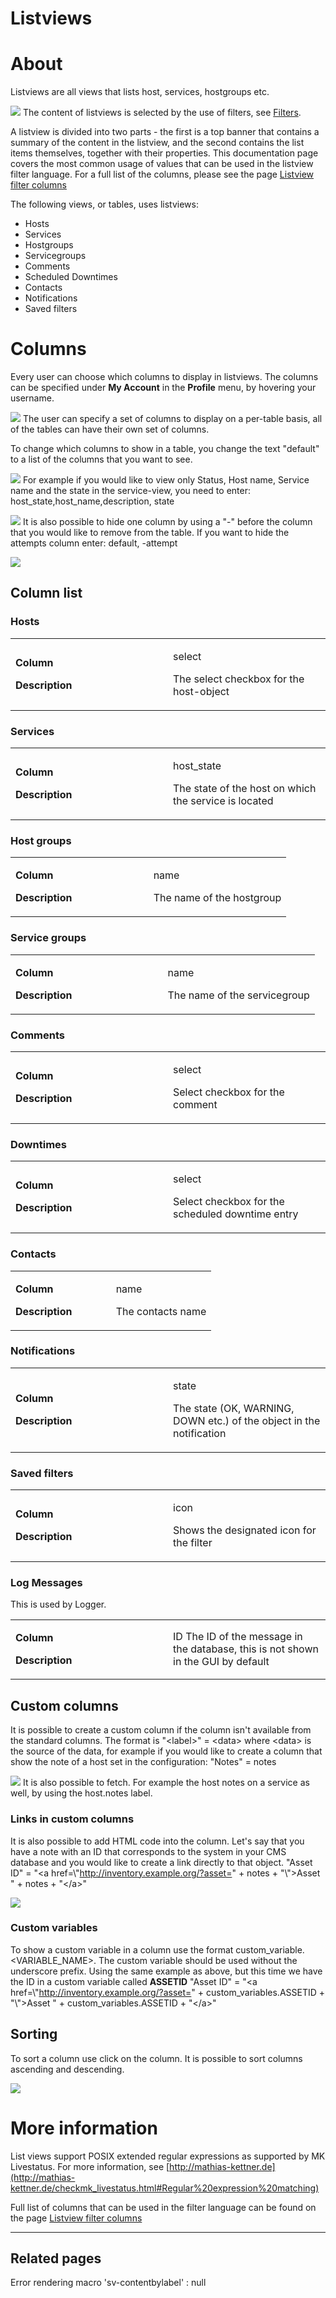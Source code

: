 # Listviews

# About

Listviews are all views that lists host, services, hostgroups etc.

![](attachments/16482333/19235821.png)
The content of listviews is selected by the use of filters, see [Filters](Filters).

A listview is divided into two parts - the first is a top banner that contains a summary of the content in the listview, and the second contains the list items themselves, together with their properties. This documentation page covers the most common usage of values that can be used in the listview filter language. For a full list of the columns, please see the page [Listview filter columns](https://kb.op5.com/display/GUI/Listview+filter+columns)

The following views, or tables, uses listviews:

- Hosts
- Services
- Hostgroups
- Servicegroups
- Comments
- Scheduled Downtimes
- Contacts
- Notifications
- Saved filters

# Columns

Every user can choose which columns to display in listviews. The columns can be specified under **My Account** in the **Profile** menu, by hovering your username.

![](attachments/16482333/19235828.png)
The user can specify a set of columns to display on a per-table basis, all of the tables can have their own set of columns.

To change which columns to show in a table, you change the text "default" to a list of the columns that you want to see.

![](attachments/16482333/19235822.png)
 For example if you would like to view only Status, Host name, Service name and the state in the service-view, you need to enter:
 host\_state,host\_name,description, state

![](attachments/16482333/19235823.png)
 It is also possible to hide one column by using a "-" before the column that you would like to remove from the table. If you want to hide the attempts column enter:
 default, -attempt

![](attachments/16482333/19235824.png)

## Column list

### Hosts

<table>
<colgroup>
<col width="50%" />
<col width="50%" />
</colgroup>
<tbody>
<tr class="odd">
<td align="left"><p><strong>Column</strong></p>
<p><strong>Description</strong></p></td>
<td align="left"><p>select</p>
<p>The select checkbox for the host-object</p></td>
</tr>
</tbody>
</table>

### Services

<table>
<colgroup>
<col width="50%" />
<col width="50%" />
</colgroup>
<tbody>
<tr class="odd">
<td align="left"><p><strong>Column</strong></p>
<p><strong>Description</strong></p></td>
<td align="left"><p>host_state</p>
<p>The state of the host on which the service is located</p></td>
</tr>
</tbody>
</table>

### Host groups

<table>
<colgroup>
<col width="50%" />
<col width="50%" />
</colgroup>
<tbody>
<tr class="odd">
<td align="left"><p><strong>Column</strong></p>
<p><strong>Description</strong></p></td>
<td align="left"><p>name</p>
<p>The name of the hostgroup</p></td>
</tr>
</tbody>
</table>

### Service groups

<table>
<colgroup>
<col width="50%" />
<col width="50%" />
</colgroup>
<tbody>
<tr class="odd">
<td align="left"><p><strong>Column</strong></p>
<p><strong>Description</strong></p></td>
<td align="left"><p>name</p>
<p>The name of the servicegroup</p></td>
</tr>
</tbody>
</table>

### Comments

<table>
<colgroup>
<col width="50%" />
<col width="50%" />
</colgroup>
<tbody>
<tr class="odd">
<td align="left"><p><strong>Column</strong></p>
<p><strong>Description</strong></p></td>
<td align="left"><p>select</p>
<p>Select checkbox for the comment</p></td>
</tr>
</tbody>
</table>

### Downtimes

<table>
<colgroup>
<col width="50%" />
<col width="50%" />
</colgroup>
<tbody>
<tr class="odd">
<td align="left"><p><strong>Column</strong></p>
<p><strong>Description</strong></p></td>
<td align="left"><p>select</p>
<p>Select checkbox for the scheduled downtime entry</p></td>
</tr>
</tbody>
</table>

### Contacts

<table>
<colgroup>
<col width="50%" />
<col width="50%" />
</colgroup>
<tbody>
<tr class="odd">
<td align="left"><p><strong>Column</strong></p>
<p><strong>Description</strong></p></td>
<td align="left"><p>name</p>
<p>The contacts name</p></td>
</tr>
</tbody>
</table>

### Notifications

<table>
<colgroup>
<col width="50%" />
<col width="50%" />
</colgroup>
<tbody>
<tr class="odd">
<td align="left"><p><strong>Column</strong></p>
<p><strong>Description</strong></p></td>
<td align="left"><p>state</p>
<p>The state (OK, WARNING, DOWN etc.) of the object in the notification</p></td>
</tr>
</tbody>
</table>

### Saved filters

<table>
<colgroup>
<col width="50%" />
<col width="50%" />
</colgroup>
<tbody>
<tr class="odd">
<td align="left"><p><strong>Column</strong></p>
<p><strong>Description</strong></p></td>
<td align="left"><p>icon</p>
<p>Shows the designated icon for the filter</p></td>
</tr>
</tbody>
</table>

### Log Messages

This is used by Logger.

<table>
<colgroup>
<col width="50%" />
<col width="50%" />
</colgroup>
<tbody>
<tr class="odd">
<td align="left"><p><strong>Column</strong></p>
<p><strong>Description</strong></p></td>
<td align="left">ID
The ID of the message in the database, this is not shown in the GUI by default</td>
</tr>
</tbody>
</table>

## Custom columns

It is possible to create a custom column if the column isn't available from the standard columns.
 The format is "\<label\>" = \<data\> where \<data\> is the source of the data, for example if you would like to create a column that show the note of a host set in the configuration:
 "Notes" = notes

![](attachments/16482333/19235825.png)
 It is also possible to fetch. For example the host notes on a service as well, by using the host.notes label.

### Links in custom columns

It is also possible to add HTML code into the column. Let's say that you have a note with an ID that corresponds to the system in your CMS database and you would like to create a link directly to that object.
 "Asset ID" = "\<a href=\\"http://inventory.example.org/?asset=" + notes + "\\"\>Asset " + notes + "\</a\>"

![](attachments/16482333/19235826.png)

### Custom variables

To show a custom variable in a column use the format custom\_variable.\<VARIABLE\_NAME\>. The custom variable should be used without the underscore prefix. Using the same example as above, but this time we have the ID in a custom variable called **ASSETID**
 "Asset ID" = "\<a href=\\"http://inventory.example.org/?asset=" + custom\_variables.ASSETID + "\\"\>Asset " + custom\_variables.ASSETID + "\</a\>"

## Sorting

To sort a column use click on the column. It is possible to sort columns ascending and descending.

![](attachments/16482333/19235827.png)

# More information

List views support POSIX extended regular expressions as supported by MK Livestatus. For more information, see [http://mathias-kettner.de](http://mathias-kettner.de/checkmk_livestatus.html#Regular%20expression%20matching)

Full list of columns that can be used in the filter language can be found on the page [Listview filter columns](https://kb.op5.com/display/GUI/Listview+filter+columns)

* * * * *

## Related pages

Error rendering macro 'sv-contentbylabel' : null
